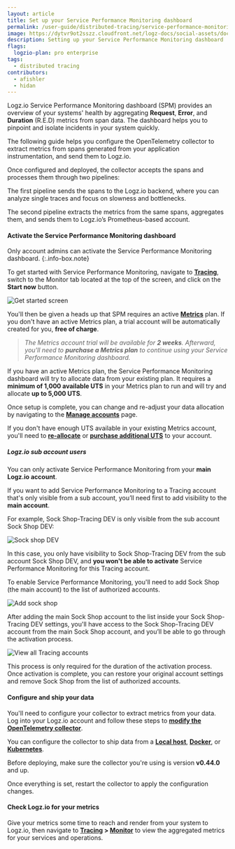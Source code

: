 ```yaml
---
layout: article
title: Set up your Service Performance Monitoring dashboard
permalink: /user-guide/distributed-tracing/service-performance-monitoring-setup
image: https://dytvr9ot2sszz.cloudfront.net/logz-docs/social-assets/docs-social.jpg
description: Setting up your Service Performance Monitoring dashboard
flags:
  logzio-plan: pro enterprise
tags: 
  - distributed tracing
contributors:
  - afishler
  - hidan
---
```


Logz.io Service Performance Monitoring dashboard (SPM) provides an overview of your systems' health by aggregating **Request**, **Error**, and **Duration** (R.E.D) metrics from span data. The dashboard helps you to pinpoint and isolate incidents in your system quickly.


The following guide helps you configure the OpenTelemetry collector to extract metrics from spans generated from your application instrumentation, and send them to Logz.io. 

Once configured and deployed, the collector accepts the spans and processes them through two pipelines:

The first pipeline sends the spans to the Logz.io backend, where you can analyze single traces and focus on slowness and bottlenecks. 

The second pipeline extracts the metrics from the same spans, aggregates them, and sends them to Logz.io’s Prometheus-based account.



#### Activate the Service Performance Monitoring dashboard

Only account admins can activate the Service Performance Monitoring dashboard.
{:.info-box.note}

To get started with Service Performance Monitoring, navigate to **[Tracing](https://app.logz.io/#/dashboard/jaeger)**, switch to the Monitor tab located at the top of the screen, and click on the **Start now** button.

![Get started screen](https://dytvr9ot2sszz.cloudfront.net/logz-docs/distributed-tracing/monitor-start-screen.png)

You'll then be given a heads up that SPM requires an active **[Metrics](https://app.logz.io/#/dashboard/metrics)** plan. If you don't have an active Metrics plan, a trial account will be automatically created for you, **free of charge**.

> _The Metrics account trial will be available for **2 weeks**. Afterward, you'll need to **purchase a Metrics plan** to continue using your Service Performance Monitoring dashboard._

If you have an active Metrics plan, the Service Performance Monitoring dashboard will try to allocate data from your existing plan. It requires a **minimum of 1,000 available UTS** in your Metrics plan to run and will try and allocate **up to 5,000 UTS**.

Once setup is complete, you can change and re-adjust your data allocation by navigating to the **[Manage accounts](https://app.logz.io/#/dashboard/settings/manage-accounts)** page.

If you don't have enough UTS available in your existing Metrics account, you'll need to **[re-allocate](https://app.logz.io/#/dashboard/settings/manage-accounts)** or **[purchase additional UTS](https://app.logz.io/#/dashboard/settings/plan-and-billing/plan)** to your account.


##### Logz.io sub account users

You can only activate Service Performance Monitoring from your **main Logz.io account**.

If you want to add Service Performance Monitoring to a Tracing account that's only visible from a sub account, you’ll need first to add visibility to the **main account**.

For example, Sock Shop-Tracing DEV is only visible from the sub account Sock Shop DEV:

![Sock shop DEV](https://dytvr9ot2sszz.cloudfront.net/logz-docs/distributed-tracing/tracing-dev-account-visibility.png)

In this case, you only have visibility to Sock Shop-Tracing DEV from the sub account Sock Shop DEV, and **you won't be able to activate** Service Performance Monitoring for this Tracing account.

To enable Service Performance Monitoring, you'll need to add Sock Shop (the main account) to the list of authorized accounts. 

![Add sock shop](https://dytvr9ot2sszz.cloudfront.net/logz-docs/distributed-tracing/tracing-dev-add-account.png)

After adding the main Sock Shop account to the list inside your Sock Shop-Tracing DEV settings, you'll have access to the Sock Shop-Tracing DEV account from the main Sock Shop account, and you’ll be able to go through the activation process.

![View all Tracing accounts](https://dytvr9ot2sszz.cloudfront.net/logz-docs/distributed-tracing/tracing-dev-in-spm.png)

This process is only required for the duration of the activation process. Once activation is complete, you can restore your original account settings and remove Sock Shop from the list of authorized accounts.



<!-- If you're using a Logz.io sub account, you'll need to ask your account admin to add data viewing permissions before activating the Service Performance Monitoring dashboard.

The account's admin will need to log into Logz.io's main account > navigate to **[Manage accounts](https://app.logz.io/#/dashboard/settings/manage-accounts)**, and find the Distributed Tracing Account plan.

![Manage account overview](https://dytvr9ot2sszz.cloudfront.net/logz-docs/distributed-tracing/account-plan-sock-shop.png)

Click on the main tracing account, and add the sub account to allow it to view data from the main tracing source account.

![Add permissions](https://dytvr9ot2sszz.cloudfront.net/logz-docs/distributed-tracing/add-permissions-tracing.gif)

This process is only needed to activate the SPM. Once activated, the admin can remove the sub account's permissions - as they are no longer necessary to use the Service Performance Monitoring dashboard. -->

#### Configure and ship your data

You'll need to configure your collector to extract metrics from your data. Log into your Logz.io account and follow these steps to **[modify the OpenTelemetry collector](https://app.logz.io/#/dashboard/send-your-data/tracing-sources/span-metrics)**. 

You can configure the collector to ship data from a **[Local host](https://app.logz.io/#/dashboard/send-your-data/tracing-sources/span-metrics?type=local-host)**, **[Docker](https://app.logz.io/#/dashboard/send-your-data/tracing-sources/span-metrics?type=docker)**, or **[Kubernetes](https://app.logz.io/#/dashboard/send-your-data/tracing-sources/span-metrics?type=kubernetes)**.

Before deploying, make sure the collector you're using is version **v0.44.0** and up.

Once everything is set, restart the collector to apply the configuration changes. 

#### Check Logz.io for your metrics

Give your metrics some time to reach and render from your system to Logz.io, then navigate to **[Tracing](https://app.logz.io/#/dashboard/jaeger/) > [Monitor](https://app.logz.io/#/dashboard/jaeger/monitor)** to view the aggregated metrics for your services and operations.